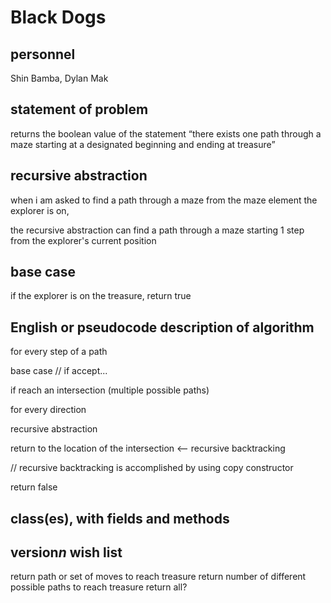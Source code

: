 # Black Dogs

## personnel
Shin Bamba, Dylan Mak

## statement of problem
returns the boolean value of the statement “there exists one path through a maze
starting at a designated beginning and ending at treasure”

## recursive abstraction
when i am asked to find a path through a maze from the maze element the explorer is on,

the recursive abstraction can find a path through a maze starting 1 step from the explorer's current position

## base case
if the explorer is on the treasure, return true

## English or pseudocode description of algorithm
for every step of a path
  
  base case // if accept...
  
  if reach an intersection (multiple possible paths)
 
 for every direction 
 
 recursive abstraction
 
 return to the location of the intersection <-- recursive backtracking 
      
// recursive backtracking is accomplished by using copy constructor

return false

## class(es), with fields and methods

## version*n* wish list
return path or set of moves to reach treasure
return number of different possible paths to reach treasure
return all?
